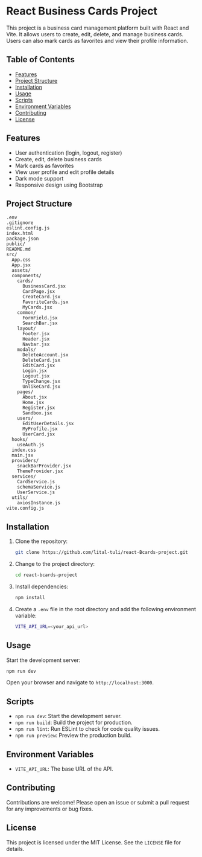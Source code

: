 # React Business Cards Project

This project is a business card management platform built with React and Vite. It allows users to create, edit, delete, and manage business cards. Users can also mark cards as favorites and view their profile information.

## Table of Contents
- [Features](#features)
- [Project Structure](#project-structure)
- [Installation](#installation)
- [Usage](#usage)
- [Scripts](#scripts)
- [Environment Variables](#environment-variables)
- [Contributing](#contributing)
- [License](#license)

## Features
- User authentication (login, logout, register)
- Create, edit, delete business cards
- Mark cards as favorites
- View user profile and edit profile details
- Dark mode support
- Responsive design using Bootstrap

## Project Structure
```
.env
.gitignore
eslint.config.js
index.html
package.json
public/
README.md
src/
  App.css
  App.jsx
  assets/
  components/
    cards/
      BusinessCard.jsx
      CardPage.jsx
      CreateCard.jsx
      FavoriteCards.jsx
      MyCards.jsx
    common/
      FormField.jsx
      SearchBar.jsx
    layout/
      Footer.jsx
      Header.jsx
      Navbar.jsx
    modals/
      DeleteAccount.jsx
      DeleteCard.jsx
      EditCard.jsx
      Login.jsx
      Logout.jsx
      TypeChange.jsx
      UnlikeCard.jsx
    pages/
      About.jsx
      Home.jsx
      Register.jsx
      Sandbox.jsx
    users/
      EditUserDetails.jsx
      MyProfile.jsx
      UserCard.jsx
  hooks/
    useAuth.js
  index.css
  main.jsx
  providers/
    snackBarProvider.jsx
    ThemeProvider.jsx
  services/
    CardService.js
    schemaService.js
    UserService.js
  utils/
    axiosInstance.js
vite.config.js
```

## Installation
1. Clone the repository:
   ```sh
   git clone https://github.com/lital-tuli/react-Bcards-project.git
   ```
2. Change to the project directory:
   ```sh
   cd react-bcards-project
   ```
3. Install dependencies:
   ```sh
   npm install
   ```
4. Create a `.env` file in the root directory and add the following environment variable:
   ```sh
   VITE_API_URL=<your_api_url>
   ```

## Usage
Start the development server:
```sh
npm run dev
```

Open your browser and navigate to `http://localhost:3000`.

## Scripts
- `npm run dev`: Start the development server.
- `npm run build`: Build the project for production.
- `npm run lint`: Run ESLint to check for code quality issues.
- `npm run preview`: Preview the production build.

## Environment Variables
- `VITE_API_URL`: The base URL of the API.

## Contributing
Contributions are welcome! Please open an issue or submit a pull request for any improvements or bug fixes.

## License
This project is licensed under the MIT License. See the `LICENSE` file for details.

